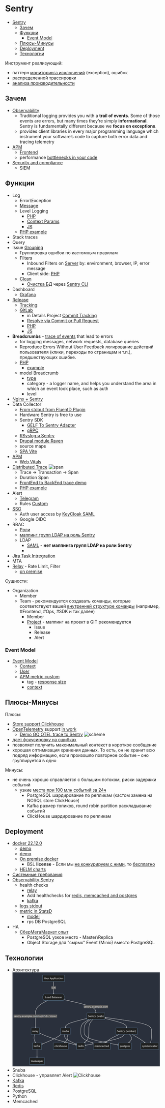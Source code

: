 # Sentry

- [Sentry](#sentry)
	- [Зачем](#зачем)
	- [Функции](#функции)
		- [Event Model](#event-model)
	- [Плюсы-Минусы](#плюсы-минусы)
	- [Deployment](#deployment)
	- [Технологии](#технологии)

Инструмент реализующий:

- паттерн [мониторинга исключений](../../arch/pattern/observability/exception.handle.md) (exception), ошибок
- распределенной трассировки
- [анализа производительности](../../arch/system.class/apm.md)

## Зачем

- [Observability](../../arch/ability/observability.md)
  - Traditional logging provides you with a __trail of events__. Some of those events are errors, but many times they’re simply __informational__. Sentry is fundamentally different because we __focus on exceptions__.
  - provides client libraries in every major programming language which instrument your software’s code to capture both error data and tracing telemetry
- [APM](../../arch/system.class/apm.md)
	- [Frontend](https://geekflare.com/frontend-web-monitoring/)
	- performance [bottlenecks in your code](https://docs.sentry.io/product/performance/performance-video/)
- [Security and compliance](https://logz.io/learn/complete-guide-elk-stack/?utm_source=pocket_saves#common-pitfalls:~:text=guide%40logz.io-,Use%20Cases,-The%20ELK%20Stack)
	- SIEM

## Функции

- Log
	- Error\Exception
	- [Message](https://docs.sentry.io/product/sentry-basics/integrate-backend/capturing-errors/#capture-message)
	- Level Logging
      - [PHP](https://docs.sentry.io/platforms/php/usage/set-level/)
      - [Context Params](https://docs.sentry.io/platforms/php/enriching-events/context/)
      - [JS](https://docs.sentry.io/platforms/javascript/usage/set-level/)
	- [PHP example](https://russianblogs.com/article/3659249339/)
- Stack traces
- Query
- Issue [Grouping](https://docs.sentry.io/product/data-management-settings/event-grouping/)
    - Группировка ошибок по кастомным правилам
	- Filters
		- Inbound Filters on [Server](https://docs.sentry.io/product/data-management-settings/filtering/) by: environment, browser, IP, error message
		- Client side: [PHP](https://docs.sentry.io/platforms/php/configuration/filtering/)
	- [Clean](https://help.sentry.io/product-features/configuration/how-can-i-delete-resolve-all-issues-in-a-project/)
		- [Очистка БД](https://dev.to/nixon1333/clean-sentry-database-on-premise-28b) через [Sentry CLI](https://sentry-docs-o2paie5ivq-uc.a.run.app/server/cli/cleanup/)
- Dashboard
	- [Grafana](https://sentry.io/integrations/grafana/)
- [Release](https://docs.sentry.io/product/releases/)
	- [Tracking](https://docs.sentry.io/product/releases/release-details/)
	- [GitLab](https://docs.sentry.io/product/integrations/source-code-mgmt/gitlab/)
		- in Details Project [Commit Tracking](https://docs.sentry.io/product/integrations/source-code-mgmt/gitlab/#commit-tracking)
		- [Resolve via Commit or Pull Request](https://docs.sentry.io/product/integrations/source-code-mgmt/gitlab/#resolve-via-commit-or-pull-request)
		- [PHP](https://docs.sentry.io/platforms/php/configuration/releases/)
		- [JS](https://docs.sentry.io/platforms/javascript/configuration/releases/)
- __Breadcrumbs__ - [trace of events](https://docs.sentry.io/product/issues/issue-details/breadcrumbs/) that lead to errors
	- for logging messages, network requests, database queries
	- Reproduce Errors Without User Feedback логирование действий пользователя (клики, переходы по страницам и т.п.), предшествующих ошибке.
	- [PHP](https://blog.sentry.io/2016/05/27/php-breadcrumbs/)
		- [example](https://docs.sentry.io/platforms/php/enriching-events/breadcrumbs/)
	- model Breadcrumb
		- [type](https://develop.sentry.dev/sdk/event-payloads/breadcrumbs/#breadcrumb-types)
		- category - a logger name, and helps you understand the area in which an event took place, such as auth
		- level
- [Nginx + Sentry](https://blog.sentry.io/2019/01/31/using-nginx-sentry-trace-errors-logs)
- Data Collector
	- [From stdout from FluentD Plugin](https://www.fluentd.org/plugins/all)
	- Hardware Sentry is free to use
	- Sentry SDK
		- [GELF To Sentry Adapter](https://mnwa.medium.com/easy-swap-graylog-to-sentry-when-you-have-complexity-infrastructure-5d91c3062c99)
		- [gRPC](https://github.com/m2-oss/sentry-grpc)
	- [RSyslog и Sentry](https://adw0rd.com/2012/12/15/rsyslog-sentry-bridge/)
	- [Drupal module Raven](https://www.drupal.org/project/raven)
	- source maps
	- [SPA Vite](https://docs.sentry.io/platforms/javascript/sourcemaps/uploading/vite/)
- [APM](../../arch/system.class/apm.md)
	- [Web Vitals](https://docs.sentry.io/product/performance/web-vitals/)
- [Distributed Trace](https://docs.sentry.io/product/sentry-basics/tracing/distributed-tracing/)
	![span](https://docs.sentry.io/static/1ae959bb1d05b01379cf856c5dc36a01/c1b63/diagram-transaction-trace.png)
	- Trace -> Transaction -> Span
	- Duration Span
	- [FrontEnd to BackEnd trace demo](https://www.youtube.com/watch?v=GSW7zJ9qFXM)
	- [PHP example](https://docs.sentry.io/platforms/php/performance/)
- Alert
	- [Telegram](https://github.com/butorov/sentry-telegram)
	- Rules [Custom](https://sentry-docs-o2paie5ivq-uc.a.run.app/guides/alert-notifications/creating-custom-rules/)
- [SSO](https://develop.sentry.dev/self-hosted/sso/)
	- Auth user access by [KeyCloak SAML](https://yyhh.org/blog/2020/10/how-to-setup-saml2-authentication-on-sentry-with-keycloak/) 
	- Google OIDC
- RBAC
	- [Роли](https://docs.sentry.io/product/accounts/membership/)
	- [маппинг групп LDAP на роль Sentry](https://habr.com/ru/post/691140/)
	- LDAP 
		- [SAML](https://yyhh.org/blog/2020/10/how-to-setup-saml2-authentication-on-sentry-with-keycloak/) - __нет маппинга групп LDAP на роли Sentry__ 
		- [](https://habr.com/ru/articles/691140/)
- [Jira Task Intregration](https://forum.sentry.io/t/how-to-configure-jira-cloud-in-your-on-premise-sentry/6720)
- MTA
- [Relay](https://github.com/getsentry/self-hosted/blob/master/relay/config.example.yml) - Rate Limit, Filter
	- [on premise](https://www.youtube.com/watch?v=9_IswUwFxlE)

Сущности:

- Organization
	- Member
	- Team - рекомендуется создавать команды, которые соответствуют вашей [внутренней структуре команды](https://docs.sentry.io/product/accounts/getting-started/#2-set-up-teams) (например, #Frontend, #Ops, #SDK и так далее)
		- Member
		- [Project](https://docs.sentry.io/product/accounts/getting-started/?#-whats-in-a-project) - маппинг на проект в GIT рекомендуется
			- Issue
			- Release
			- Alert

### Event Model

- [Event Model](https://docs.sentry.io/product/sentry-basics/enrich-data/)
	- [Context](https://docs.sentry.io/platforms/android/enriching-events/context/default-context/)
	- [User](https://docs.sentry.io/platforms/android/enriching-events/identify-user/)
	- [APM metric custom](https://docs.sentry.io/platforms/python/guides/logging/performance/instrumentation/performance-metrics/)
		- tag - [response size](https://stackoverflow.com/questions/7791860/jquery-how-to-check-the-size-of-the-response-object-in-an-ajax-call)
		- [context](https://stackoverflow.com/questions/69542552/add-additional-details-to-a-sentry-error-using-python-sdk)

## Плюсы-Минусы

Плюсы:

- [Store support Clickhouse](https://blog.sentry.io/2019/05/16/introducing-snuba-sentrys-new-search-infrastructure/)
- [OpenTelemetry](https://docs.sentry.io/platforms/python/guides/logging/performance/instrumentation/opentelemetry/) support [in work](https://develop.sentry.dev/sdk/performance/opentelemetry/) 	
	- [Demo GO OTEL trace to Sentry](https://medium.com/nuances-of-programming/opentelemetry-и-sentry-недооцененные-инструменты-трассировки-распределенных-систем-на-golang-c34de3dbdff5)
	![scheme](https://miro.medium.com/max/720/0*KLpbhHGa_JixRl-q.webp)
- [дает фокусировку на ошибках](https://infostart.ru/1c/articles/1178723/)
- позволяет получить максимальный контекст в короткое сообщение
- хорошая оптимизация хранения данных. То есть, он не хранит всю подряд информацию, если произошло повторное событие – оно группируется в одно

Минусы:

- не очень хорошо справляется с большим потоком, риски задержки событий
	- узкие [места при 100 млн событий за 24ч](https://www.youtube.com/watch?v=9_IswUwFxlE&list=WL&index=8&t=589s)
		- PostgreSQL шардирование по репликам (кастом замена на NOSQL store ClickHouse)
		- Kafka размер топиков, round robin partition раскладывание событий
		- ClickHouse шардирование по репликам

## Deployment

- [docker 22.12.0](https://develop.sentry.dev/self-hosted/)
	- [demo](https://gist.github.com/denji/b801f19d95b7d7910982c22bb1478f96)
	- [demo](https://adw0rd.com/2019/02/21/sentry-on-premise-docker/)
	- [On premise docker](https://principal-engineering.ru/posts/getsentry-self-hosted/)
		- BSL __license__ - Если мы [не конкурируем с ними](https://open.sentry.io/licensing/), то [бесплатно](https://forum.sentry.io/t/re-licensing-sentry-faq-discussion/8044)
	- [HELM charts](https://github.com/sentry-kubernetes/charts)
- [Системные требования](https://github.com/getsentry/self-hosted)
- [Observability Sentry](https://medium.com/@twunde/the-unofficial-guide-to-upgrading-sentry-on-premise-9-to-sentry-10-5e8b4e476349)
	- health checks
		- [relay](https://docs.sentry.io/product/relay/monitoring/#health-checks)
		- Add healthchecks for [redis, memcached and postgres](https://github.com/getsentry/self-hosted/pull/975)
		- [kafka](https://github.com/getsentry/self-hosted/pull/948)
	- [logs stdout](https://docs.sentry.io/product/relay/monitoring/#logging)
	- [metric in StatsD](https://docs.sentry.io/product/relay/monitoring/#metrics)
		- [model](https://docs.sentry.io/product/relay/monitoring/collected-metrics/)
		- rps DB PostgreSQL
- HA
	- [СберМегаМаркет опыт](https://www.youtube.com/watch?v=9_IswUwFxlE&list=WL&index=8&t=589s) 
		- PostgreSQL узкое место - Master\Replica
		- Object Storage для "сырых" Event (Minio) вместо PostgreSQL

## Технологии

- Архитектура
![arch](../../img/technology/sentry.png)
- Snuba
- Clickhouse - управляет Alert
![Clickhouse](https://images.ctfassets.net/em6l9zw4tzag/162no5P9QQXMQbvY7Hu8zz/9170098ce2d51a6c165664d659555975/snuba-diagram.png)
- [Kafka](../middleware/kafka.md)
- [Redis](../redis.md)
- PostgreSQL
- Python
- Memcached

